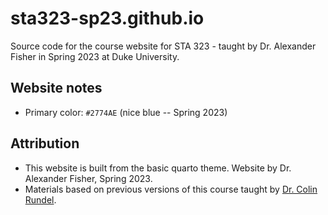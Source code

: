 # sta323-sp23.github.io

Source code for the course website for STA 323 - taught by Dr. Alexander Fisher in Spring 2023 at Duke University.

## Website notes

- Primary color: `#2774AE` (nice blue -- Spring 2023)

## Attribution

-   This website is built from the basic quarto theme. Website by Dr. Alexander Fisher, Spring 2023.
-   Materials based on previous versions of this course taught by [Dr. Colin Rundel](http://www2.stat.duke.edu/~cr173/).
